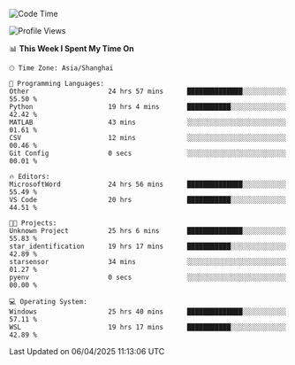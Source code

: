 <!--START_SECTION:waka-->
![Code Time](http://img.shields.io/badge/Code%20Time-2%2C546%20hrs%2012%20mins-blue)

![Profile Views](http://img.shields.io/badge/Profile%20Views-1-blue)

📊 **This Week I Spent My Time On** 

```text
🕑︎ Time Zone: Asia/Shanghai

💬 Programming Languages: 
Other                    24 hrs 57 mins      ██████████████░░░░░░░░░░░   55.50 % 
Python                   19 hrs 4 mins       ███████████░░░░░░░░░░░░░░   42.42 % 
MATLAB                   43 mins             ░░░░░░░░░░░░░░░░░░░░░░░░░   01.61 % 
CSV                      12 mins             ░░░░░░░░░░░░░░░░░░░░░░░░░   00.46 % 
Git Config               0 secs              ░░░░░░░░░░░░░░░░░░░░░░░░░   00.01 % 

🔥 Editors: 
MicrosoftWord            24 hrs 56 mins      ██████████████░░░░░░░░░░░   55.49 % 
VS Code                  20 hrs              ███████████░░░░░░░░░░░░░░   44.51 % 

🐱‍💻 Projects: 
Unknown Project          25 hrs 6 mins       ██████████████░░░░░░░░░░░   55.83 % 
star_identification      19 hrs 17 mins      ███████████░░░░░░░░░░░░░░   42.89 % 
starsensor               34 mins             ░░░░░░░░░░░░░░░░░░░░░░░░░   01.27 % 
pyenv                    0 secs              ░░░░░░░░░░░░░░░░░░░░░░░░░   00.00 % 

💻 Operating System: 
Windows                  25 hrs 40 mins      ██████████████░░░░░░░░░░░   57.11 % 
WSL                      19 hrs 17 mins      ███████████░░░░░░░░░░░░░░   42.89 % 
```


 Last Updated on 06/04/2025 11:13:06 UTC
<!--END_SECTION:waka-->